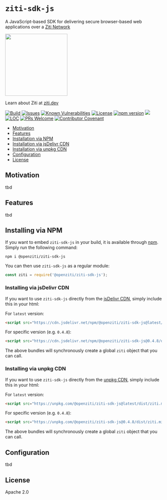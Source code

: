 `ziti-sdk-js`
=====================

A JavaScript-based SDK for delivering secure browser-based web applications over a [Ziti Network](https://ziti.dev/about)

<img src="https://ziti.dev/wp-content/uploads/2020/02/ziti.dev_.logo_.png" width="200" />

Learn about Ziti at [ziti.dev](https://ziti.dev)


[![Build](https://github.com/openziti/ziti-sdk-js/workflows/Build/badge.svg?branch=master)]()
[![Issues](https://img.shields.io/github/issues-raw/openziti/ziti-sdk-js)]()
[![Known Vulnerabilities](https://snyk.io/test/npm/@openziti/ziti-sdk-js/badge.svg)](https://snyk.io/test/npm/@openziti/ziti-sdk-js)
[![License](https://img.shields.io/badge/License-Apache%202.0-blue.svg)](https://opensource.org/licenses/Apache-2.0)
[![npm version][npm-image]][npm-url]
[![](https://data.jsdelivr.com/v1/package/npm/@openziti/ziti-sdk-js/badge?style=rounded)](https://www.jsdelivr.com/package/npm/@openziti/ziti-sdk-js)
[![LOC](https://img.shields.io/tokei/lines/github/openziti/ziti-sdk-js)]()
[![PRs Welcome](https://img.shields.io/badge/PRs-welcome-brightgreen.svg?style=rounded)](CONTRIBUTING.md)
[![Contributor Covenant](https://img.shields.io/badge/Contributor%20Covenant-v2.0%20adopted-ff69b4.svg)](CODE_OF_CONDUCT.md)



<!-- TOC -->

- [Motivation](#motivation)
- [Features](#features)
- [Installation&nbsp;via&nbsp;NPM](#installing-via-NPM)
- [Installation&nbsp;via&nbsp;jsDelivr&nbsp;CDN](#Installing-via-jsDelivr-CDN)
- [Installation&nbsp;via&nbsp;unpkg&nbsp;CDN](#Installing-via-unpkg-CDN)
- [Configuration](#configuration)
- [License](#license)

<!-- /TOC -->


## Motivation

tbd

## Features

tbd


## Installing via NPM

If you want to embed `ziti-sdk-js` in your build, it is available through [npm](https://www.npmjs.com/package/@openziti/ziti-sdk-js). Simply run the following command:

    npm i @openziti/ziti-sdk-js

You can then use `ziti-sdk-js` as a regular module:

```js
const ziti = require('@openziti/ziti-sdk-js');
```

### Installing via jsDelivr CDN

If you want to use `ziti-sdk-js` directly from the [jsDelivr CDN](https://www.jsdelivr.com/package/npm/@openziti/ziti-sdk-js), simply include this in your html:

For `latest` version:
```html
<script src="https://cdn.jsdelivr.net/npm/@openziti/ziti-sdk-js@latest/dist/ziti.min.js"></script>
```
For specific version (e.g. `0.4.8`):
```html
<script src="https://cdn.jsdelivr.net/npm/@openziti/ziti-sdk-js@0.4.8/dist/ziti.min.js"></script>
```

The above bundles will synchronously create a global `ziti` object that you can call.


### Installing via unpkg CDN

If you want to use `ziti-sdk-js` directly from the [unpkg CDN](https://unpkg.com/#/), simply include this in your html:

For `latest` version:
```html
<script src="https://unpkg.com/@openziti/ziti-sdk-js@latest/dist/ziti.min.js"></script>
```

For specific version (e.g. `0.4.8`):
```html
<script src="https://unpkg.com/@openziti/ziti-sdk-js@0.4.8/dist/ziti.min.js"></script>
```
The above bundles will synchronously create a global `ziti` object that you can call.


## Configuration

tbd

## License

Apache 2.0



[npm-image]: https://flat.badgen.net/npm/v/@openziti/ziti-sdk-js
[npm-url]: https://www.npmjs.com/package/@openziti/ziti-sdk-js
[install-size-image]: https://flat.badgen.net/packagephobia/install/@openziti/ziti-sdk-js
[install-size-url]: https://packagephobia.now.sh/result?p=@openziti/ziti-sdk-js
